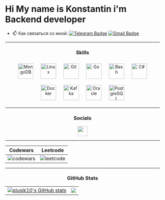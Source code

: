 Hi My name is Konstantin i'm Backend developer
==================================================================================================================================
- :mailbox: Как связаться со мной: [![Telegram Badge](https://img.shields.io/badge/-plusik10-blue?style=flat&logo=Telegram&logoColor=white)](https://t.me/plusik10) [![Gmail Badge](https://img.shields.io/badge/-Gmail-red?style=flat&logo=Gmail&logoColor=white)](mailto:plusik.cs@gmail.com)

-----------------
### <div align="center"> Skills</div>

<div align="center">  
<a href="https://www.mongodb.com/" target="_blank"><img style="margin: 10px" src="https://profilinator.rishav.dev/skills-assets/mongodb-original-wordmark.svg" alt="MongoDB" height="50" /></a>  
<a href="https://www.linux.org/" target="_blank"><img style="margin: 10px" src="https://profilinator.rishav.dev/skills-assets/linux-original.svg" alt="Linux" height="50" /></a>  
<a href="https://github.com/" target="_blank"><img style="margin: 10px" src="https://profilinator.rishav.dev/skills-assets/git-scm-icon.svg" alt="Git" height="50" /></a>  
<a href="https://go.dev/" target="_blank"><img style="margin: 10px" src="https://profilinator.rishav.dev/skills-assets/go-original.svg" alt="Go" height="50" /></a>  
<a href="https://www.gnu.org/software/bash/" target="_blank"><img style="margin: 10px" src="https://profilinator.rishav.dev/skills-assets/gnu_bash-icon.svg" alt="Bash" height="50" /></a>  
<a href="https://docs.microsoft.com/en-us/dotnet/csharp/" target="_blank"><img style="margin: 10px" src="https://profilinator.rishav.dev/skills-assets/csharp-original.svg" alt="C#" height="50" /></a>  
<a href="https://www.docker.com/" target="_blank"><img style="margin: 10px" src="https://profilinator.rishav.dev/skills-assets/docker-original-wordmark.svg" alt="Docker" height="50" /></a>  
<a href="https://kafka.apache.org/" target="_blank"><img style="margin: 10px" src="https://profilinator.rishav.dev/skills-assets/apache_kafka-icon.svg" alt="Kafka" height="50" /></a>  
<a href="https://www.oracle.com/in/index.html" target="_blank"><img style="margin: 10px" src="https://profilinator.rishav.dev/skills-assets/oracle-original.svg" alt="Oracle" height="50" /></a>  
<a href="https://www.postgresql.org/" target="_blank"><img style="margin: 10px" src="https://profilinator.rishav.dev/skills-assets/postgresql-original-wordmark.svg" alt="PostgreSQL" height="50" /></a>  
</div>

-----------------

### <div align="center"> Socials</div>

<p align="center"> <a href="https://www.github.com/plusik10" target="_blank" rel="noreferrer"><img src="https://raw.githubusercontent.com/danielcranney/readme-generator/main/public/icons/socials/github.svg" width="32" height="32" /></a></p>

-----------------

<div align="center">

| Codewars                                                        | Leetcode          |
| ----------------------------------------------------------------| :---------------: |
| ![codewars](https://www.codewars.com/users/plusik10/badges/large) | ![leetcode](https://leetcode.card.workers.dev/plusik10) |

</div>

-----------------

### <div align="center"> <b>GitHub Stats</b> </div>

<div align="center">
<table>
  <tr>
    <td>
      <a href="http://www.github.com/plusik10"><img src="https://github-readme-stats.vercel.app/api?username=plusik10&show_icons=true&hide=&count_private=true&title_color=ef4444&text_color=ffffff&icon_color=0891b2&bg_color=1c1917&hide_border=true&show_icons=true" alt="plusik10's GitHub stats" /></a>
    </td>
    <td>
      <a href="http://www.github.com/plusik10"><img src="https://github-readme-streak-stats.herokuapp.com/?user=plusik10&stroke=ffffff&background=1c1917&ring=ef4444&fire=ef4444&currStreakNum=ffffff&currStreakLabel=ef4444&sideNums=ffffff&sideLabels=ffffff&dates=ffffff&hide_border=true" /></a>
    </td>
  </tr>
</table>
</div>

